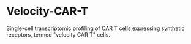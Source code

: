 # Velocity-CAR-T
Single-cell transcriptomic profiling of CAR T cells expressing synthetic receptors, termed "velocity CAR T" cells.
